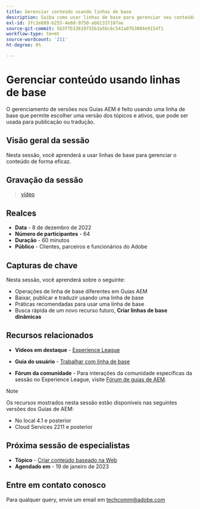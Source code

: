 ```yaml
---
title: Gerenciar conteúdo usando linhas de base
description: Saiba como usar linhas de base para gerenciar seu conteúdo de maneira eficaz.
exl-id: 3fc2e889-b255-4e8d-9750-ab61337107ae
source-git-commit: 5b3ffb33619755b3a5bc6c541a07b3084e9154f1
workflow-type: tm+mt
source-wordcount: '211'
ht-degree: 0%

---
```


# Gerenciar conteúdo usando linhas de base

O gerenciamento de versões nos Guias AEM é feito usando uma linha de base que permite escolher uma versão dos tópicos e ativos, que pode ser usada para publicação ou tradução.

## Visão geral da sessão

Nesta sessão, você aprenderá a usar linhas de base para gerenciar o conteúdo de forma eficaz.

## Gravação da sessão

>[vídeo](https://video.tv.adobe.com/v/3414172/version-management-release-management-baseline?quality=12&learn=on)

## Realces

- **Data** - 8 de dezembro de 2022
- **Número de participantes** - 64
- **Duração** - 60 minutos
- **Público** - Clientes, parceiros e funcionários do Adobe

## Capturas de chave

Nesta sessão, você aprenderá sobre o seguinte:
- Operações de linha de base diferentes em Guias AEM
- Baixar, publicar e traduzir usando uma linha de base
- Práticas recomendadas para usar uma linha de base
- Busca rápida de um novo recurso futuro, **Criar linhas de base dinâmicas**

## Recursos relacionados

- **Vídeos em destaque** -  [Experience League](https://experienceleague.adobe.com/docs/experience-manager-guides-learn/videos/advanced-user-guide/overview.html?lang=en)

- **Guia do usuário** - [Trabalhar com linha de base](https://help.adobe.com/en_US/xml-documentation-for-adobe-experience-manager/index.html#t=DXML-master-map%2Fgenerate-output-use-baseline-for-publishing.html)

- **Fórum da comunidade** - Para interações da comunidade específicas da sessão no Experience League, visite [Fórum de guias de AEM](https://experienceleaguecommunities.adobe.com/t5/experience-manager-guides/bd-p/xml-documentation-discussions).

>[!NOTE]
>
>Os recursos mostrados nesta sessão estão disponíveis nas seguintes versões dos Guias de AEM:
> - No local 4.1 e posterior
> - Cloud Services 2211 e posterior


## Próxima sessão de especialistas

- **Tópico** - [Criar conteúdo baseado na Web](webbased-authoring-jan2023.md)
- **Agendado em** - 19 de janeiro de 2023

## Entre em contato conosco

Para qualquer query, envie um email em <techcomm@adobe.com>
